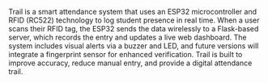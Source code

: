 Trail is a smart attendance system that uses an ESP32 microcontroller and RFID (RC522) technology to log student presence in real time. When a user scans their RFID tag, the ESP32 sends the data wirelessly to a Flask-based server, which records the entry and updates a live web dashboard. The system includes visual alerts via a buzzer and LED, and future versions will integrate a fingerprint sensor for enhanced verification. Trail is built to improve accuracy, reduce manual entry, and provide a digital attendance trail.